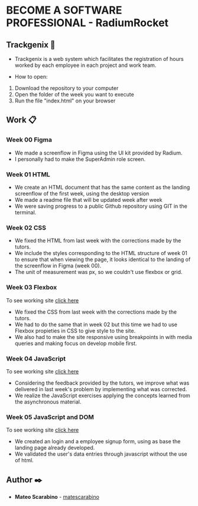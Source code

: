 # BECOME A SOFTWARE PROFESSIONAL - **RadiumRocket**

## Trackgenix 🚀
- Trackgenix is ​​a web system which facilitates the registration of hours worked by each employee in each project and work team.

- How to open:
1. Download the repository to your computer
2. Open the folder of the week you want to execute
2. Run the file "index.html" on your browser

## Work 📋
### Week 00 **Figma**
- We made a screenflow in Figma using the UI kit provided by Radium.
- I personally had to make the SuperAdmin role screen.

### Week 01 **HTML**
- We create an HTML document that has the same content as the landing screenflow of the first week, using the desktop version
- We made a readme file that will be updated week after week
- We were saving progress to a public Github repository using GIT in the terminal.

### Week 02 **CSS**
- We fixed the HTML from last week with the corrections made by the tutors.
- We include the styles corresponding to the HTML structure of week 01 to ensure that when viewing the page, it looks identical to the landing of the screenflow in Figma (week 00).
- The unit of measurement was px, so we couldn't use flexbox or grid.

### Week 03 **Flexbox**
To see working site [click here](https://matescarabino.github.io/BaSP-A2022-Etapa-1/Semana-03/index.html)

- We fixed the CSS from last week with the corrections made by the tutors.
- We had to do the same that in week 02 but this time we had to use Flexbox propieties in CSS to give style to the site.
- We also had to make the site responsive using breakpoints in with media queries and making focus on develop mobile first.

### Week 04 **JavaScript**
To see working site [click here](https://matescarabino.github.io/BaSP-A2022-Etapa-1/Semana-04/index.html)

- Considering the feedback provided by the tutors, we improve what was delivered in last week's problem by implementing what was corrected.
- We realize the JavaScript exercises applying the concepts learned from the asynchronous material.

### Week 05 **JavaScript and DOM**
To see working site [click here](https://matescarabino.github.io/BaSP-A2022-Etapa-1/Semana-05/views/index.html)

- We created an login and a employee signup form, using as base the landing page already developed.
- We validated the user's data entries through javascript without the use of html.


## Author ✒️
- **Mateo Scarabino** - [matescarabino](https://github.com/matescarabino)

